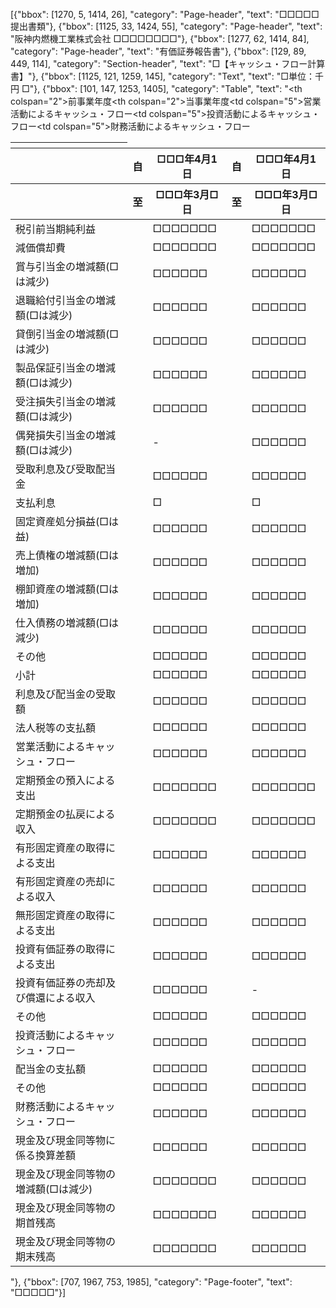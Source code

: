 [{"bbox": [1270, 5, 1414, 26], "category": "Page-header", "text": "□□□□□提出書類"}, {"bbox": [1125, 33, 1424, 55], "category": "Page-header", "text": "阪神内燃機工業株式会社 □□□□□□□□"}, {"bbox": [1277, 62, 1414, 84], "category": "Page-header", "text": "有価証券報告書"}, {"bbox": [129, 89, 449, 114], "category": "Section-header", "text": "□【キャッシュ・フロー計算書】"}, {"bbox": [1125, 121, 1259, 145], "category": "Text", "text": "□単位：千円 □"}, {"bbox": [101, 147, 1253, 1405], "category": "Table", "text": "<table><thead><tr><th></th><th colspan=\"2\">前事業年度</th><th colspan=\"2\">当事業年度</th></tr><tr><th></th><th>自</th><th>□□□年4月1日</th><th>自</th><th>□□□年4月1日</th></tr><tr><th></th><th>至</th><th>□□□年3月□日</th><th>至</th><th>□□□年3月□日</th></tr></thead><tbody><tr><td colspan=\"5\">営業活動によるキャッシュ・フロー</td></tr><tr><td>税引前当期純利益</td><td></td><td>□□□□□□□</td><td></td><td>□□□□□□□</td></tr><tr><td>減価償却費</td><td></td><td>□□□□□□□</td><td></td><td>□□□□□□□</td></tr><tr><td>賞与引当金の増減額(□は減少)</td><td></td><td>□□□□□□</td><td></td><td>□□□□□□</td></tr><tr><td>退職給付引当金の増減額(□は減少)</td><td></td><td>□□□□□□</td><td></td><td>□□□□□□</td></tr><tr><td>貸倒引当金の増減額(□は減少)</td><td></td><td>□□□□□□</td><td></td><td>□□□□□□</td></tr><tr><td>製品保証引当金の増減額(□は減少)</td><td></td><td>□□□□□□</td><td></td><td>□□□□□□</td></tr><tr><td>受注損失引当金の増減額(□は減少)</td><td></td><td>□□□□□□</td><td></td><td>□□□□□□</td></tr><tr><td>偶発損失引当金の増減額(□は減少)</td><td></td><td>-</td><td></td><td>□□□□□□</td></tr><tr><td>受取利息及び受取配当金</td><td></td><td>□□□□□□</td><td></td><td>□□□□□□</td></tr><tr><td>支払利息</td><td></td><td>□</td><td></td><td>□</td></tr><tr><td>固定資産処分損益(□は益)</td><td></td><td>□□□□□□</td><td></td><td>□□□□□□</td></tr><tr><td>売上債権の増減額(□は増加)</td><td></td><td>□□□□□□</td><td></td><td>□□□□□□</td></tr><tr><td>棚卸資産の増減額(□は増加)</td><td></td><td>□□□□□□</td><td></td><td>□□□□□□</td></tr><tr><td>仕入債務の増減額(□は減少)</td><td></td><td>□□□□□□</td><td></td><td>□□□□□□</td></tr><tr><td>その他</td><td></td><td>□□□□□□</td><td></td><td>□□□□□□</td></tr><tr><td>小計</td><td></td><td>□□□□□□</td><td></td><td>□□□□□□</td></tr><tr><td>利息及び配当金の受取額</td><td></td><td>□□□□□□</td><td></td><td>□□□□□□</td></tr><tr><td>法人税等の支払額</td><td></td><td>□□□□□□</td><td></td><td>□□□□□□</td></tr><tr><td>営業活動によるキャッシュ・フロー</td><td></td><td>□□□□□□</td><td></td><td>□□□□□□</td></tr><tr><td colspan=\"5\">投資活動によるキャッシュ・フロー</td></tr><tr><td>定期預金の預入による支出</td><td></td><td>□□□□□□□</td><td></td><td>□□□□□□□</td></tr><tr><td>定期預金の払戻による収入</td><td></td><td>□□□□□□□</td><td></td><td>□□□□□□□</td></tr><tr><td>有形固定資産の取得による支出</td><td></td><td>□□□□□□</td><td></td><td>□□□□□□</td></tr><tr><td>有形固定資産の売却による収入</td><td></td><td>□□□□□□</td><td></td><td>□□□□□□</td></tr><tr><td>無形固定資産の取得による支出</td><td></td><td>□□□□□□</td><td></td><td>□□□□□□</td></tr><tr><td>投資有価証券の取得による支出</td><td></td><td>□□□□□□</td><td></td><td>□□□□□□</td></tr><tr><td>投資有価証券の売却及び償還による収入</td><td></td><td>□□□□□□</td><td></td><td>-</td></tr><tr><td>その他</td><td></td><td>□□□□□□</td><td></td><td>□□□□□□</td></tr><tr><td>投資活動によるキャッシュ・フロー</td><td></td><td>□□□□□□</td><td></td><td>□□□□□□</td></tr><tr><td colspan=\"5\">財務活動によるキャッシュ・フロー</td></tr><tr><td>配当金の支払額</td><td></td><td>□□□□□□</td><td></td><td>□□□□□□</td></tr><tr><td>その他</td><td></td><td>□□□□□□</td><td></td><td>□□□□□□</td></tr><tr><td>財務活動によるキャッシュ・フロー</td><td></td><td>□□□□□□</td><td></td><td>□□□□□□</td></tr><tr><td>現金及び現金同等物に係る換算差額</td><td></td><td>□□□□□□</td><td></td><td>□□□□□□</td></tr><tr><td>現金及び現金同等物の増減額(□は減少)</td><td></td><td>□□□□□□□</td><td></td><td>□□□□□□</td></tr><tr><td>現金及び現金同等物の期首残高</td><td></td><td>□□□□□□□</td><td></td><td>□□□□□□</td></tr><tr><td>現金及び現金同等物の期末残高</td><td></td><td>□□□□□□□</td><td></td><td>□□□□□□</td></tr></tbody></table>"}, {"bbox": [707, 1967, 753, 1985], "category": "Page-footer", "text": "□□□□□"}]